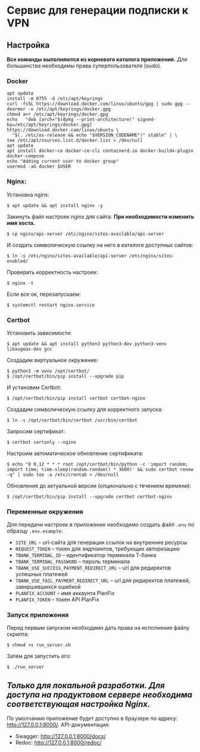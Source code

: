 # Сервис для генерации подписки к VPN

## Настройка
**Все команды выполняются из корневого каталога приложения.**
Для большинства необходимы права суперпользователя (sudo).

### Docker
```commandline
apt update
install -m 0755 -d /etc/apt/keyrings
curl -fsSL https://download.docker.com/linux/ubuntu/gpg | sudo gpg --dearmor -o /etc/apt/keyrings/docker.gpg
chmod a+r /etc/apt/keyrings/docker.gpg
echo   "deb [arch="$(dpkg --print-architecture)" signed-by=/etc/apt/keyrings/docker.gpg] https://download.docker.com/linux/ubuntu \
  "$(. /etc/os-release && echo "$VERSION_CODENAME")" stable" | \
tee /etc/apt/sources.list.d/docker.list > /dev/null
apt update
apt install docker-ce docker-ce-cli containerd.io docker-buildx-plugin docker-compose
echo "Adding current user to docker group"
usermod -aG docker $USER  
```

### Nginx:
Установка nginx:
```commandline
$ apt update && apt install nginx -y
```
Закинуть файл настроек nginx для сайта. **При необходимости изменить имя хоста.**
```commandline
$ cp nginx/api-server /etc/nginx/sites-available/api-server
```
И создать символическую ссылку на него в каталоге доступных сайтов:
```commandline
$ ln -s /etc/nginx/sites-available/api-server /etc/nginx/sites-enabled/
```
Проверить корректность настроек:
```commandline
$ nginx -t
```
Если все ок, перезапускаем:
```commandline
$ systemctl restart nginx.service
```

### Certbot
Установить зависимости:
```commandline
$ apt update && apt install python3 python3-dev python3-venv libaugeas-dev gcc
```
Создадим виртуальное окружение:
```commandline
$ python3 -m venv /opt/certbot/
$ /opt/certbot/bin/pip install --upgrade pip
```
И установим Certbot:
```commandline
$ /opt/certbot/bin/pip install certbot certbot-nginx
```
Создадим символическую ссылку для корректного запуска:
```commandline
$ ln -s /opt/certbot/bin/certbot /usr/bin/certbot
```
Запросим сертификат:
```commandline
$ certbot certonly --nginx
```
Настроим автоматическое обновление сертификата:
```commandline
$ echo "0 0,12 * * * root /opt/certbot/bin/python -c 'import random; import time; time.sleep(random.random() * 3600)' && sudo certbot renew -q" | sudo tee -a /etc/crontab > /dev/null
```
Обновление до актуальной версии (опционально с течением времени):
```commandline
$ /opt/certbot/bin/pip install --upgrade certbot certbot-nginx
```

### Переменные окружения
Для передачи настроек в приложение необходимо создать файл `.env` по образцу `.env.example`:
* `SITE_URL` &ndash; url-сайта для генерации ссылок на внутренние ресурсы
* `REQUEST_TOKEN` &ndash; токен для эндпоинтов, требующих авторизацию
* `TBANK_TERMINAL_ID` &ndash; идентификатор терминала Т-банка
* `TBANK_TERMINAL_PASSWORD` &ndash; пароль терминала
* `TBANK_USE_SUCCESS_PAYMENT_REDIRECT_URL` &ndash; url для редиректов успешных платежей
* `TBANK_USE_FAIL_PAYMENT_REDIRECT_URL` &ndash; url для редиректов платежей, завершившихся ошибкой
* `PLANFIX_ACCOUNT` &ndash; имя аккаунта PlanFix
* `PLANFIX_TOKEN` &ndash; токен API PlanFix


### Запуск приложения
Перед первым запуском необходимо дать права на исполнение файлу скрипта:
```commandline
$ chmod +x run_server.sh
```

Затем для запустить его:
```commandline
$ ./run_server
```

## _Только для локальной разработки. Для доступа на продуктовом сервере необходима соответствующая настройка Nginx._
По умолчанию приложение будет доступно в браузере по адресу: http://127.0.0.1:8000/.
API-документация:
* Swagger: http://127.0.0.1:8000/docs/
* Redoc: http://127.0.0.1:8000/redoc/